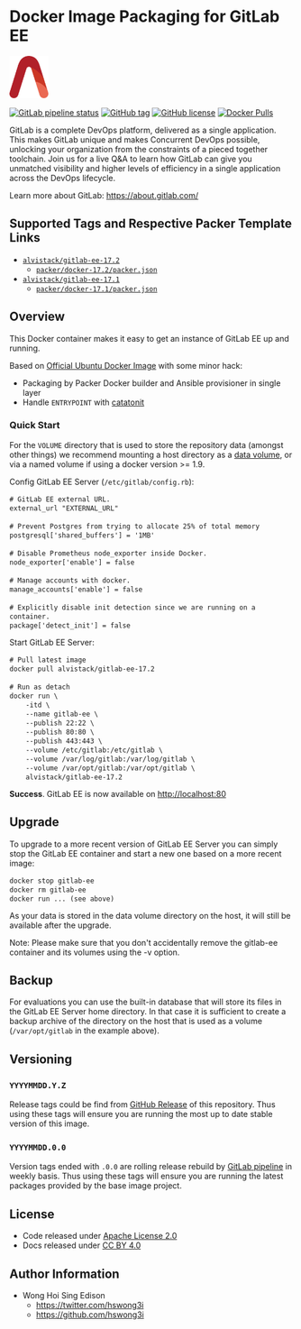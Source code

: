 # Docker Image Packaging for GitLab EE

<a href="https://alvistack.com" title="AlviStack" target="_blank"><img src="/alvistack.svg" height="75" alt="AlviStack"></a>

[![GitLab pipeline
status](https://img.shields.io/gitlab/pipeline/alvistack/docker-gitlab-ee/master)](https://gitlab.com/alvistack/docker-gitlab-ee/-/pipelines)
[![GitHub
tag](https://img.shields.io/github/tag/alvistack/docker-gitlab-ee.svg)](https://github.com/alvistack/docker-gitlab-ee/tags)
[![GitHub
license](https://img.shields.io/github/license/alvistack/docker-gitlab-ee.svg)](https://github.com/alvistack/docker-gitlab-ee/blob/master/LICENSE)
[![Docker
Pulls](https://img.shields.io/docker/pulls/alvistack/gitlab-ee-17.2.svg)](https://hub.docker.com/r/alvistack/gitlab-ee-17.2)

GitLab is a complete DevOps platform, delivered as a single application.
This makes GitLab unique and makes Concurrent DevOps possible, unlocking
your organization from the constraints of a pieced together toolchain.
Join us for a live Q&A to learn how GitLab can give you unmatched
visibility and higher levels of efficiency in a single application
across the DevOps lifecycle.

Learn more about GitLab: <https://about.gitlab.com/>

## Supported Tags and Respective Packer Template Links

- [`alvistack/gitlab-ee-17.2`](https://hub.docker.com/r/alvistack/gitlab-ee-17.2)
  - [`packer/docker-17.2/packer.json`](https://github.com/alvistack/docker-gitlab-ee/blob/master/packer/docker-17.2/packer.json)
- [`alvistack/gitlab-ee-17.1`](https://hub.docker.com/r/alvistack/gitlab-ee-17.1)
  - [`packer/docker-17.1/packer.json`](https://github.com/alvistack/docker-gitlab-ee/blob/master/packer/docker-17.1/packer.json)

## Overview

This Docker container makes it easy to get an instance of GitLab EE up
and running.

Based on [Official Ubuntu Docker
Image](https://hub.docker.com/_/ubuntu/) with some minor hack:

- Packaging by Packer Docker builder and Ansible provisioner in single
  layer
- Handle `ENTRYPOINT` with
  [catatonit](https://github.com/openSUSE/catatonit)

### Quick Start

For the `VOLUME` directory that is used to store the repository data
(amongst other things) we recommend mounting a host directory as a [data
volume](https://docs.docker.com/engine/tutorials/dockervolumes/#/data-volumes),
or via a named volume if using a docker version \>= 1.9.

Config GitLab EE Server (`/etc/gitlab/config.rb`):

    # GitLab EE external URL.
    external_url "EXTERNAL_URL"

    # Prevent Postgres from trying to allocate 25% of total memory
    postgresql['shared_buffers'] = '1MB'

    # Disable Prometheus node_exporter inside Docker.
    node_exporter['enable'] = false

    # Manage accounts with docker.
    manage_accounts['enable'] = false

    # Explicitly disable init detection since we are running on a container.
    package['detect_init'] = false

Start GitLab EE Server:

    # Pull latest image
    docker pull alvistack/gitlab-ee-17.2

    # Run as detach
    docker run \
        -itd \
        --name gitlab-ee \
        --publish 22:22 \
        --publish 80:80 \
        --publish 443:443 \
        --volume /etc/gitlab:/etc/gitlab \
        --volume /var/log/gitlab:/var/log/gitlab \
        --volume /var/opt/gitlab:/var/opt/gitlab \
        alvistack/gitlab-ee-17.2

**Success**. GitLab EE is now available on <http://localhost:80>

## Upgrade

To upgrade to a more recent version of GitLab EE Server you can simply
stop the GitLab EE container and start a new one based on a more recent
image:

    docker stop gitlab-ee
    docker rm gitlab-ee
    docker run ... (see above)

As your data is stored in the data volume directory on the host, it will
still be available after the upgrade.

Note: Please make sure that you don't accidentally remove the gitlab-ee
container and its volumes using the -v option.

## Backup

For evaluations you can use the built-in database that will store its
files in the GitLab EE Server home directory. In that case it is
sufficient to create a backup archive of the directory on the host that
is used as a volume (`/var/opt/gitlab` in the example above).

## Versioning

### `YYYYMMDD.Y.Z`

Release tags could be find from [GitHub
Release](https://github.com/alvistack/docker-gitlab-ee/tags) of this
repository. Thus using these tags will ensure you are running the most
up to date stable version of this image.

### `YYYYMMDD.0.0`

Version tags ended with `.0.0` are rolling release rebuild by [GitLab
pipeline](https://gitlab.com/alvistack/docker-gitlab-ee/-/pipelines) in
weekly basis. Thus using these tags will ensure you are running the
latest packages provided by the base image project.

## License

- Code released under [Apache License 2.0](LICENSE)
- Docs released under [CC BY
  4.0](http://creativecommons.org/licenses/by/4.0/)

## Author Information

- Wong Hoi Sing Edison
  - <https://twitter.com/hswong3i>
  - <https://github.com/hswong3i>
